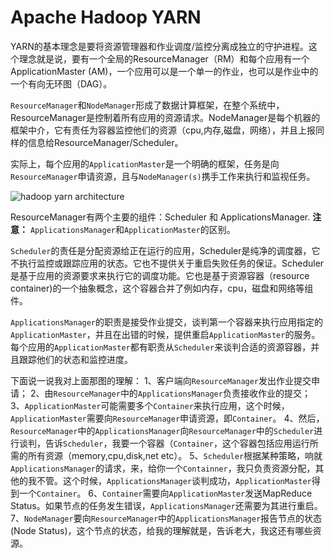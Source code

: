 # Apache Hadoop YARN
YARN的基本理念是要将资源管理器和作业调度/监控分离成独立的守护进程。这个理念就是说，要有一个全局的ResourceManager（RM）和每个应用有一个ApplicationMaster (AM)，一个应用可以是一个单一的作业，也可以是作业中的一个有向无环图（DAG）。

`ResourceManager`和`NodeManager`形成了数据计算框架，在整个系统中，ResourceManager是控制着所有应用的资源请求。NodeManager是每个机器的框架中介，它有责任为容器监控他们的资源（cpu,内存,磁盘，网络），并且上报同样的信息给ResourceManager/Scheduler。

实际上，每个应用的`ApplicationMaster`是一个明确的框架，任务是向`ResourceManager`申请资源，且与`NodeManager(s)`携手工作来执行和监视任务。

![hadoop yarn architecture](http://img.blog.csdn.net/20170415113243606?watermark/2/text/aHR0cDovL2Jsb2cuY3Nkbi5uZXQvc3Ryb25neW91bmc4OA==/font/5a6L5L2T/fontsize/400/fill/I0JBQkFCMA==/dissolve/70/gravity/SouthEast)

ResourceManager有两个主要的组件：Scheduler 和 ApplicationsManager.
**注意：** `ApplicationsManager`和`ApplicationMaster`的区别。



`Scheduler`的责任是分配资源给正在运行的应用，Scheduler是纯净的调度器，它不执行监控或跟踪应用的状态。它也不提供关于重启失败任务的保证。Scheduler是基于应用的资源要求来执行它的调度功能。它也是基于资源容器（resource container)的一个抽象概念，这个容器合并了例如内存，cpu，磁盘和网络等组件。

`ApplicationsManager`的职责是接受作业提交，谈判第一个容器来执行应用指定的`ApplicationMaster`，并且在出错的时候，提供重启`ApplicationMaster`的服务。每个应用的`ApplicationMaster`都有职责从`Scheduler`来谈判合适的资源容器，并且跟踪他们的状态和监控进度。


下面说一说我对上面那图的理解：
1、客户端向`ResourceManager`发出作业提交申请；
2、由`ResourceManager`中的`ApplicationsManager`负责接收作业的提交；
3、`ApplicationMaster`可能需要多个`Container`来执行应用，这个时候，`ApplicationMaster`需要向`ResourceManager`申请资源，即`Container`。
4、然后，`ResourceManager`中的`ApplicationsManager`向`ResourceManager`中的`Scheduler`进行谈判，告诉`Scheduler`，我要一个容器（`Container`，这个容器包括应用运行所需的所有资源（memory,cpu,disk,net etc）。
5、`Scheduler`根据某种策略，响就`ApplicationsManager`的请求，来，给你一个`Containner`，我只负责资源分配，其他的我不管。这个时候，`ApplicationsManager`谈判成功，`ApplicationMaster`得到一个`Container`。
6、`Container`需要向`ApplicationMaster`发送MapReduce Status。如果节点的任务发生错误，`ApplicationsManager`还需要为其进行重启。
7、`NodeManager`要向`ResourceManager`中的`ApplicationsManager`报告节点的状态(Node Status)，这个节点的状态，给我的理解就是，告诉老大，我这还有哪些资源。